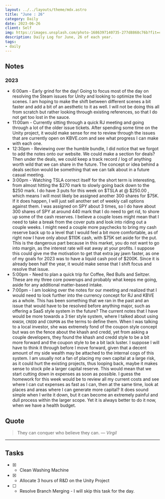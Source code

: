 ```yaml
---
layout: ../../layouts/theme/mdx.astro
title: "June : 26"
category: Daily
date: 2023-06-26
client: Self
img: https://images.unsplash.com/photo-1686397140735-277d8868c76b?fit=crop&q=85&w=1400&h=700
description: Daily Log for June, 26 of each year.
tags:
- daily
---
```


## Notes

### 2023

- 6:00am - Early grind for the day! Going to focus most of the day on resolving the Steam issues for Unity and looking to optimize the load scenes. I am hoping to make the shift between different scenes a bit faster and add a bit of an aesthetic to it as well. I will not be doing this all from scratch but rather looking through existing references, so that I do not get too lost in the sauce.
- 11:00am - Currently sitting through a quick RJ meeting and going through a lot of the older issue tickets. After spending some time on the Unity project, it would make sense for me to review through the issues that are currently open on KBVE.com and see what progress I can make with each one. 
- 12:30pm - Reviewing over the humble bundle, I did notice that we forgot to add the notes onto our website. We could make a section for deals? Then under the deals, we could keep a track record / log of anything worth wild that we can share in the future. The concept or idea behind a deals section would be something that we can talk about in a future casual meeting.
- 3:00pm - Watching TSLA correct itself for the short term is interesting, from almost hitting the $270 mark to slowly going back down to the $250 mark. I do have 3 puts for this week on $TSLA at @ $250.00 , which means I will most likely be assigned another 300 shares for $75K. If it does happen, I will just sell another set of weekly call options against them. I was assigned on SPY about 3 times, so I do have about 300 shares of SPY at around 440 mark that I do need to get rid, to shore up some of the cash reserves. I believe a couple loses might mean that I need to take a break from the cover puts and look into riding out a couple weeks. I might need a couple more paychecks to bring my cash reserve back up to a level that I would feel a bit more comfortable, as of right now I have only about $110K cash, with $75K set aside for the put. This is the dangerous part because in this market, you do not want to go into margin, as the interest rate will eat away at your profits. I suppose this could give me the motivation to get that extra jay jawn faster, as one of my goals for 2023 was to have a liquid cash pool of $200K. Since it is already been half the year, it would make sense that I shift focus and resolve that issue.
- 5:00pm - Need to plan a quick trip for Coffee, Red Bulls and Seltzer. These are my three core powerups and probably what keeps me going, aside for any additional matter-based intake. 
- 7:00pm - I am looking over the notes for our meeting and realized that I would need to look further into the currency concept for RJ and KBVE as a whole. This has been something that we ran in the past and an issue that would have to be resolved before anything major, such as offering a SaaS style system in the future? The current notes that I have would be more towards a 3 tier style system, where I talked about using `KHASH`, `CREDD` and `COUPON` as the terms to define them. When I was talking to a local investor, she was extremely fond of the coupon style concept but was on the fence about the khash and credd, yet from asking a couple developers, they found the khash and credd style to be a bit more forward and the coupon style to be a bit lack luster. I suppose I will have to think it through before I move forward, given that a decent amount of my side wealth may be attached to the internal cogs of this system. I am usually not a fan of placing my own capital at a large risk, as it could hurt the existing projects, thus looping back, maybe it makes sense to stock pile a larger capital reserve. This would mean that we start cutting down in expenses as soon as possible. I guess the homework for this week would be to review all my current costs and see where I can cut expenses as fast as I can, then at the same time, look at places and areas where I can generate more capital? It does sound simple when I write it down, but it can become an extremely painful and dull process within the larger scope. Yet it is always better to do it now, when we have a health budget. 

## Quote

> They can conquer who believe they can.
> — <cite>Virgil</cite>

---

## Tasks

- [x] - Clean Washing Machine
- [x] - Allocate 3 hours of R&D on the Unity Project
- [ ] - Resolve Branch Merging - I will skip this task for the day.